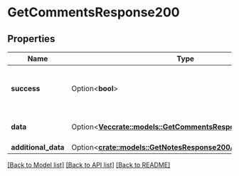 # GetCommentsResponse200

## Properties

Name | Type | Description | Notes
------------ | ------------- | ------------- | -------------
**success** | Option<**bool**> | If the request was successful or not | [optional]
**data** | Option<[**Vec<crate::models::GetCommentsResponse200DataInner>**](getCommentsResponse200_data_inner.md)> | The array of comments | [optional]
**additional_data** | Option<[**crate::models::GetNotesResponse200AdditionalData**](getNotesResponse200_additional_data.md)> |  | [optional]

[[Back to Model list]](../README.md#documentation-for-models) [[Back to API list]](../README.md#documentation-for-api-endpoints) [[Back to README]](../README.md)


